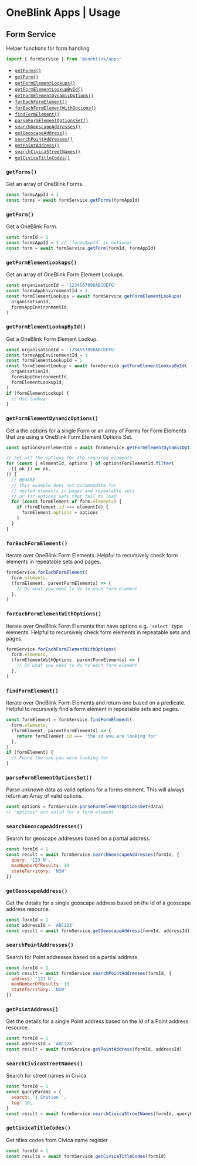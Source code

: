 # OneBlink Apps | Usage

## Form Service

Helper functions for form handling

```js
import { formService } from '@oneblink/apps'
```

- [`getForms()`](#getforms)
- [`getForm()`](#getform)
- [`getFormElementLookups()`](#getformelementlookups)
- [`getFormElementLookupById()`](#getformelementlookupbyid)
- [`getFormElementDynamicOptions()`](#getformelementdynamicoptions)
- [`forEachFormElement()`](#foreachformelement)
- [`forEachFormElementWithOptions()`](#foreachformelementwithoptions)
- [`findFormElement()`](#findformelement)
- [`parseFormElementOptionsSet()`](#parseformelementoptionsset)
- [`searchGeoscapeAddresses()`](#searchgeoscapeaddresses)
- [`getGeoscapeAddress()`](#getgeoscapeaddress)
- [`searchPointAddresses()`](#searchpointaddresses)
- [`getPointAddress()`](#getpointaddress)
- [`searchCivicaStreetNames()`](#searchcivicastreetnames)
- [`getCivicaTitleCodes()`](#getcivicatitlecodes)

### `getForms()`

Get an array of OneBlink Forms.

```js
const formsAppId = 1
const forms = await formService.getForms(formAppId)
```

### `getForm()`

Get a OneBlink Form.

```js
const formId = 1
const formsAppId = 1 // `formsAppId` is optional
const form = await formService.getForm(formId, formAppId)
```

### `getFormElementLookups()`

Get an array of OneBlink Form Element Lookups.

```js
const organisationId = '1234567890ABCDEFG'
const formsAppEnvironmentId = 1
const formElementLookups = await formService.getFormElementLookups(
  organisationId,
  formsAppEnvironmentId,
)
```

### `getFormElementLookupById()`

Get a OneBlink Form Element Lookup.

```js
const organisationId = '1234567890ABCDEFG'
const formsAppEnvironmentId = 1
const formElementLookupId = 1
const formElementLookup = await formService.getFormElementLookupById(
  organisationId,
  formsAppEnvironmentId,
  formElementLookupId,
)
if (formElementLookup) {
  // Use lookup
}
```

### `getFormElementDynamicOptions()`

Get a the options for a single Form or an array of Forms for Form Elements that are using a OneBlink Form Element Options Set.

```js
const optionsForElementId = await formService.getFormElementDynamicOptions(form)

// Set all the options for the required elements
for (const { elementId, options } of optionsForElementId.filter(
  ({ ok }) => ok,
)) {
  // BEWARE
  // this example does not accommodate for
  // nested elements in pages and repeatable sets
  // or for options sets that fail to load
  for (const formElement of form.elements) {
    if (formElement.id === elementId) {
      formElement.options = options
    }
  }
}
```

### `forEachFormElement()`

Iterate over OneBlink Form Elements. Helpful to recursively check form elements in repeatable sets and pages.

```js
formService.forEachFormElement(
  form.elements,
  (formElement, parentFormElements) => {
    // Do what you need to do to each form element
  },
)
```

### `forEachFormElementWithOptions()`

Iterate over OneBlink Form Elements that have options e.g. `'select'` type elements. Helpful to recursively check form elements in repeatable sets and pages.

```js
formService.forEachFormElementWithOptions(
  form.elements,
  (formElementWithOptions, parentFormElements) => {
    // Do what you need to do to each form element
  },
)
```

### `findFormElement()`

Iterate over OneBlink Form Elements and return one based on a predicate. Helpful to recursively find a form element in repeatable sets and pages.

```js
const formElement = formService.findFormElement(
  form.elements,
  (formElement, parentFormElements) => {
    return formElement.id === 'the id you are looking for'
  },
)
if (formElement) {
  // Found the one you were looking for
}
```

### `parseFormElementOptionsSet()`

Parse unknown data as valid options for a forms element. This will always return an Array of valid options.

```js
const options = formService.parseFormElementOptionsSet(data)
// "options" are valid for a form element
```

### `searchGeoscapeAddresses()`

Search for geoscape addresses based on a partial address.

```js
const formId = 1
const result = await formService.searchGeoscapeAddresses(formId, {
  query: '123 N',
  maxNumberOfResults: 10
  stateTerritory: 'NSW'
})
```

### `getGeoscapeAddress()`

Get the details for a single geoscape address based on the Id of a geoscape address resource.

```js
const formId = 1
const addressId = 'ABC123'
const result = await formService.getGeoscapeAddress(formId, addressId)
```

### `searchPointAddresses()`

Search for Point addresses based on a partial address.

```js
const formId = 1
const result = await formService.searchPointAddresses(formId, {
  address: '123 N',
  maxNumberOfResults: 10
  stateTerritory: 'NSW'
})
```

### `getPointAddress()`

Get the details for a single Point address based on the Id of a Point address resource.

```js
const formId = 1
const addressId = 'ABC123'
const result = await formService.getPointAddress(formId, addressId)
```

### `searchCivicaStreetNames()`

Search for street names in Civica

```js
const formId = 1
const queryParams = {
  search: '1 Station ',
  top: 10,
}
const result = await formService.searchCivicaStreetNames(formId, queryParams)
```

### `getCivicaTitleCodes()`

Get titles codes from Civica name register

```js
const formId = 1
const results = await formService.getCivicaTitleCodes(formId)
```
